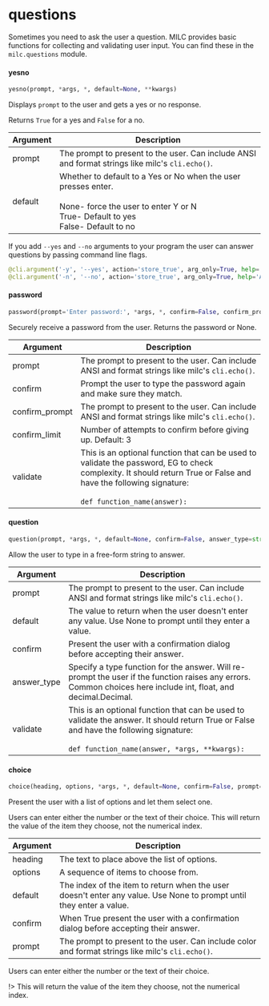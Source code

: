 <a name="questions"></a>

# questions

Sometimes you need to ask the user a question. MILC provides basic functions for collecting and validating user input. You can find these in the `milc.questions` module.

<a name="questions.yesno"></a>

#### yesno

```python
yesno(prompt, *args, *, default=None, **kwargs)
```

Displays `prompt` to the user and gets a yes or no response.

Returns `True` for a yes and `False` for a no.

| Argument | Description |
|----------|-------------|
| prompt | The prompt to present to the user. Can include ANSI and format strings like milc's `cli.echo()`. |
| default | Whether to default to a Yes or No when the user presses enter.<br><br>None- force the user to enter Y or N<br>True- Default to yes<br>False- Default to no |

If you add `--yes` and `--no` arguments to your program the user can answer questions by passing command line flags.

```python
@cli.argument('-y', '--yes', action='store_true', arg_only=True, help='Answer yes to all questions.')
@cli.argument('-n', '--no', action='store_true', arg_only=True, help='Answer no to all questions.')
```

<a name="questions.password"></a>

#### password

```python
password(prompt='Enter password:', *args, *, confirm=False, confirm_prompt='Confirm password:', confirm_limit=3, validate=None, **kwargs)
```

Securely receive a password from the user. Returns the password or None.

| Argument | Description |
|----------|-------------|
| prompt | The prompt to present to the user. Can include ANSI and format strings like milc's `cli.echo()`. |
| confirm | Prompt the user to type the password again and make sure they match. |
| confirm_prompt | The prompt to present to the user. Can include ANSI and format strings like milc's `cli.echo()`. |
| confirm_limit | Number of attempts to confirm before giving up. Default: 3 |
| validate | This is an optional function that can be used to validate the password, EG to check complexity. It should return True or False and have the following signature:<br><br>`def function_name(answer):` |

<a name="questions.question"></a>

#### question

```python
question(prompt, *args, *, default=None, confirm=False, answer_type=str, validate=None, **kwargs)
```

Allow the user to type in a free-form string to answer.

| Argument | Description |
|----------|-------------|
| prompt | The prompt to present to the user. Can include ANSI and format strings like milc's `cli.echo()`. |
| default | The value to return when the user doesn't enter any value. Use None to prompt until they enter a value. |
| confirm | Present the user with a confirmation dialog before accepting their answer. |
| answer_type | Specify a type function for the answer. Will re-prompt the user if the function raises any errors. Common choices here include int, float, and decimal.Decimal. |
| validate | This is an optional function that can be used to validate the answer. It should return True or False and have the following signature:<br><br>`def function_name(answer, *args, **kwargs):` |

<a name="questions.choice"></a>

#### choice

```python
choice(heading, options, *args, *, default=None, confirm=False, prompt='Please enter your choice: ', **kwargs)
```

Present the user with a list of options and let them select one.

Users can enter either the number or the text of their choice. This will return the value of the item they choose, not the numerical index.

| Argument | Description |
|----------|-------------|
| heading | The text to place above the list of options. |
| options | A sequence of items to choose from. |
| default | The index of the item to return when the user doesn't enter any value. Use None to prompt until they enter a value. |
| confirm | When True present the user with a confirmation dialog before accepting their answer. |
| prompt | The prompt to present to the user. Can include color and format strings like milc's `cli.echo()`. |

Users can enter either the number or the text of their choice.

!> This will return the value of the item they choose, not the numerical index.

